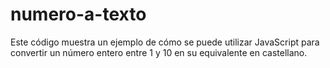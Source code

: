 # numero-a-texto

Este código muestra un ejemplo de cómo se puede utilizar JavaScript para convertir un número entero entre 1 y 10 en su equivalente en castellano.
